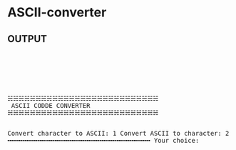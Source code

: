 # ASCII-converter
<h2>OUTPUT</h2>
<pre>
    <div class="container">
        <div class="block two first">
            <div class="wrap">
☵☵☵☵☵☵☵☵☵☵☵☵☵☵☵☵☵☵☵☵☵☵☵☵☵☵☵
 ASCII CODDE CONVERTER
☵☵☵☵☵☵☵☵☵☵☵☵☵☵☵☵☵☵☵☵☵☵☵☵☵☵☵

Convert character to ASCII: 1
Convert ASCII to character: 2
Exit: 3
╍╍╍╍╍╍╍╍╍╍╍╍╍╍╍╍╍╍╍╍╍╍╍╍╍╍╍╍╍╍╍╍╍╍╍╍╍╍
Your choice: 
            </div>
        </div>
    </div>
</pre>
